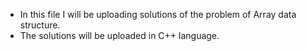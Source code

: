 - In this file I will be uploading solutions of the problem of Array data structure.
- The solutions will be uploaded in C++ language.

